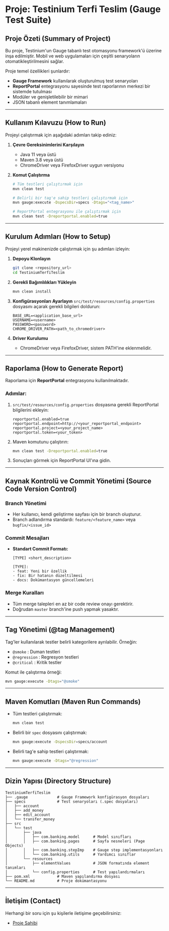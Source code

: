 # Proje: Testinium Terfi Teslim (Gauge Test Suite)

## Proje Özeti (Summary of Project)
Bu proje, Testinium'un Gauge tabanlı test otomasyonu framework'ü üzerine inşa edilmiştir. Mobil ve web uygulamaları için çeşitli senaryoların otomatikleştirilmesini sağlar.

Proje temel özellikleri şunlardır:
- **Gauge Framework** kullanılarak oluşturulmuş test senaryoları
- **ReportPortal** entegrasyonu sayesinde test raporlarının merkezi bir sistemde tutulması
- Modüler ve genişletilebilir bir mimari
- JSON tabanlı element tanımlamaları

---

## Kullanım Kılavuzu (How to Run)
Projeyi çalıştırmak için aşağıdaki adımları takip ediniz:

1. **Çevre Gereksinimlerini Karşılayın**
    - Java 11 veya üstü
    - Maven 3.8 veya üstü
    - ChromeDriver veya FirefoxDriver uygun versiyonu

2. **Komut Çalıştırma**
   ```bash
   # Tüm testleri çalıştırmak için
   mvn clean test

   # Belirli bir tag'e sahip testleri çalıştırmak için
   mvn gauge:execute -DspecsDir=specs -Dtags="<tag_name>"

   # ReportPortal entegrasyonu ile çalıştırmak için
   mvn clean test -Dreportportal.enabled=true
   ```

---

## Kurulum Adımları (How to Setup)
Projeyi yerel makinenizde çalıştırmak için şu adımları izleyin:

1. **Depoyu Klonlayın**
   ```bash
   git clone <repository_url>
   cd TestiniumTerfiTeslim
   ```

2. **Gerekli Bağımlılıkları Yükleyin**
   ```bash
   mvn clean install
   ```

3. **Konfigürasyonları Ayarlayın**
   `src/test/resources/config.properties` dosyasını açarak gerekli bilgileri doldurun:
   ```properties
   BASE_URL=<application_base_url>
   USERNAME=<username>
   PASSWORD=<password>
   CHROME_DRIVER_PATH=<path_to_chromedriver>
   ```

4. **Driver Kurulumu**
    - ChromeDriver veya FirefoxDriver, sistem PATH'ine eklenmelidir.

---

## Raporlama (How to Generate Report)
Raporlama için **ReportPortal** entegrasyonu kullanılmaktadır.

### Adımlar:
1. `src/test/resources/config.properties` dosyasına gerekli ReportPortal bilgilerini ekleyin:
   ```properties
   reportportal.enabled=true
   reportportal.endpoint=http://<your_reportportal_endpoint>
   reportportal.project=<your_project_name>
   reportportal.token=<your_token>
   ```
2. Maven komutunu çalıştırın:
   ```bash
   mvn clean test -Dreportportal.enabled=true
   ```
3. Sonuçları görmek için ReportPortal UI'ına gidin.

---

## Kaynak Kontrolü ve Commit Yönetimi (Source Code Version Control)

### Branch Yönetimi
- Her kullanıcı, kendi geliştirme sayfası için bir branch oluşturur.
- Branch adlandırma standardı: `feature/<feature_name>` veya `bugfix/<issue_id>`

### Commit Mesajları
- **Standart Commit Formatı:**
  ```
  [TYPE] <short_description>

  [TYPE]:
  - feat: Yeni bir özellik
  - fix: Bir hatanın düzeltilmesi
  - docs: Dokümantasyon güncellemeleri
  ```

### Merge Kuralları
- Tüm merge talepleri en az bir code review onayı gerektirir.
- Doğrudan `master` branch'ine push yapmak yasaktır.

---

## Tag Yönetimi (@tag Management)
Tag'ler kullanılarak testler belirli kategorilere ayrılabilir. Örneğin:
- `@smoke` : Duman testleri
- `@regression` : Regresyon testleri
- `@critical` : Kritik testler

Komut ile çalıştırma örneği:
```bash
mvn gauge:execute -Dtags="@smoke"
```

---

## Maven Komutları (Maven Run Commands)

- Tüm testleri çalıştırmak:
  ```bash
  mvn clean test
  ```

- Belirli bir `spec` dosyasını çalıştırmak:
  ```bash
  mvn gauge:execute -DspecsDir=specs/account
  ```

- Belirli tag'e sahip testleri çalıştırmak:
  ```bash
  mvn gauge:execute -Dtags="@regression"
  ```

---

## Dizin Yapısı (Directory Structure)

```plaintext
TestiniumTerfiTeslim
├── .gauge             # Gauge Framework konfigürasyon dosyaları
├── specs              # Test senaryoları (.spec dosyaları)
│   ├── account
│   ├── add_money
│   ├── edit_account
│   └── transfer_money
├── src
│   └── test
│       ├── java
│       │   ├── com.banking.model      # Model sınıfları
│       │   ├── com.banking.pages      # Sayfa nesneleri (Page Objects)
│       │   ├── com.banking.stepImp    # Gauge step implementasyonları
│       │   └── com.banking.utils      # Yardımcı sınıflar
│       └── resources
│           ├── elementValues          # JSON formatında element tanımları
│           └── config.properties      # Test yapılandırmaları
├── pom.xml            # Maven yapılandırma dosyası
└── README.md          # Proje dokümantasyonu
```

---

## İletişim (Contact)
Herhangi bir soru için şu kişilerle iletişime geçebilirsiniz:
- [Proje Sahibi](mailto:eyupcanbilgin01@gmail.com)
